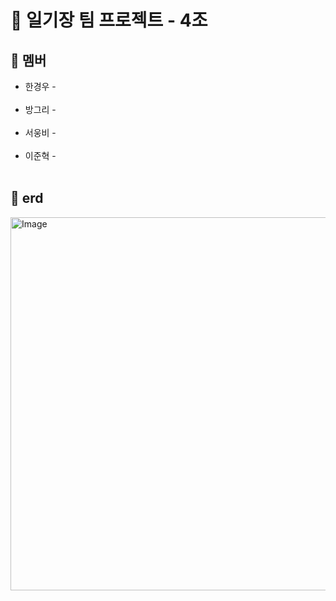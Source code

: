 # 📙 일기장 팀 프로젝트 - 4조

## 👫 멤버
- 한경우 - 
</br></br>
- 방그리 - 
</br></br>
- 서웅비 - 
</br></br>
- 이준혁 - 
</br></br>

## 📌 erd

<img width="1315" height="597" alt="Image" src="https://github.com/user-attachments/assets/295bdef4-1dc6-4fb1-98f2-1c16e0bdac15" />

